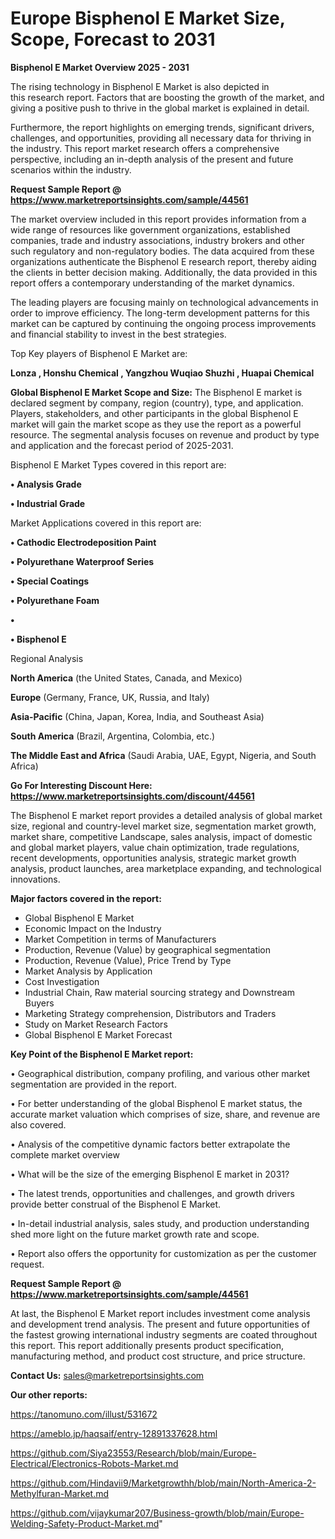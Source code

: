 # Europe Bisphenol E Market Size, Scope, Forecast to 2031

<Strong> Bisphenol E Market Overview 2025 - 2031</strong>

The rising technology in Bisphenol E Market is also depicted in this research report. Factors that are boosting the growth of the market, and giving a positive push to thrive in the global market is explained in detail.

Furthermore, the report highlights on emerging trends, significant drivers, challenges, and opportunities, providing all necessary data for thriving in the industry. This report market research offers a comprehensive perspective, including an in-depth analysis of the present and future scenarios within the industry.

<strong>Request Sample Report @ <a href=https://www.marketreportsinsights.com/sample/44561>https://www.marketreportsinsights.com/sample/44561</a></strong>

The market overview included in this report provides information from a wide range of resources like government organizations, established companies, trade and industry associations, industry brokers and other such regulatory and non-regulatory bodies. The data acquired from these organizations authenticate the Bisphenol E research report, thereby aiding the clients in better decision making. Additionally, the data provided in this report offers a contemporary understanding of the market dynamics.

The leading players are focusing mainly on technological advancements in order to improve efficiency. The long-term development patterns for this market can be captured by continuing the ongoing process improvements and financial stability to invest in the best strategies.

Top Key players of Bisphenol E Market are:

<strong>Lonza , Honshu Chemical , Yangzhou Wuqiao Shuzhi , Huapai Chemical </strong>

<strong><b>Global Bisphenol E Market Scope and Size:</b></strong>
The Bisphenol E market is declared segment by company, region (country), type, and application. Players, stakeholders, and other participants in the global Bisphenol E market will gain the market scope as they use the report as a powerful resource. The segmental analysis focuses on revenue and product by type and application and the forecast period of 2025-2031.

Bisphenol E Market Types covered in this report are:

<strong>•  Analysis Grade 

•  Industrial Grade</strong>

Market Applications covered in this report are:

<strong>•  Cathodic Electrodeposition Paint 

•  Polyurethane Waterproof Series 

•  Special Coatings 

•  Polyurethane Foam

•  

•  Bisphenol E</strong> 

Regional Analysis

<strong>North America</strong> (the United States, Canada, and Mexico)

<strong>Europe</strong> (Germany, France, UK, Russia, and Italy)

<strong>Asia-Pacific</strong> (China, Japan, Korea, India, and Southeast Asia)

<strong>South America</strong> (Brazil, Argentina, Colombia, etc.)

<strong>The Middle East and Africa</strong> (Saudi Arabia, UAE, Egypt, Nigeria, and South Africa)

<strong>Go For Interesting Discount Here: <a href=https://www.marketreportsinsights.com/discount/44561>https://www.marketreportsinsights.com/discount/44561</a></strong>

The Bisphenol E market report provides a detailed analysis of global market size, regional and country-level market size, segmentation market growth, market share, competitive Landscape, sales analysis, impact of domestic and global market players, value chain optimization, trade regulations, recent developments, opportunities analysis, strategic market growth analysis, product launches, area marketplace expanding, and technological innovations.

<strong><b>Major factors covered in the report:</b></strong>
<ul>
  <li>Global Bisphenol E Market </li>
  <li>Economic Impact on the Industry</li>
  <li>Market Competition in terms of Manufacturers</li>
  <li>Production, Revenue (Value) by geographical segmentation</li>
  <li>Production, Revenue (Value), Price Trend by Type</li>
  <li>Market Analysis by Application</li>
  <li>Cost Investigation</li>
  <li>Industrial Chain, Raw material sourcing strategy and Downstream Buyers</li>
  <li>Marketing Strategy comprehension, Distributors and Traders</li>
  <li>Study on Market Research Factors</li>
  <li>Global Bisphenol E Market Forecast</li>
</ul>

<strong><b>Key Point of the Bisphenol E Market report:</b></strong>

• Geographical distribution, company profiling, and various other market segmentation are provided in the report.

• For better understanding of the global Bisphenol E market status, the accurate market valuation which comprises of size, share, and revenue are also covered.

• Analysis of the competitive dynamic factors better extrapolate the complete market overview

• What will be the size of the emerging Bisphenol E market in 2031?

• The latest trends, opportunities and challenges, and growth drivers provide better construal of the Bisphenol E Market.

• In-detail industrial analysis, sales study, and production understanding shed more light on the future market growth rate and scope.

• Report also offers the opportunity for customization as per the customer request.

<strong>Request Sample Report @ <a href=https://www.marketreportsinsights.com/sample/44561>https://www.marketreportsinsights.com/sample/44561</a></strong>

At last, the Bisphenol E Market report includes investment come analysis and development trend analysis. The present and future opportunities of the fastest growing international industry segments are coated throughout this report. This report additionally presents product specification, manufacturing method, and product cost structure, and price structure.

<strong>Contact Us:</strong>
sales@marketreportsinsights.com

<strong>Our other reports:</strong>

<a href=https://tanomuno.com/illust/531672>https://tanomuno.com/illust/531672</a>

<a href=https://ameblo.jp/haqsaif/entry-12891337628.html>https://ameblo.jp/haqsaif/entry-12891337628.html</a>

<a href=https://github.com/Siya23553/Research/blob/main/Europe-Electrical/Electronics-Robots-Market.md>https://github.com/Siya23553/Research/blob/main/Europe-Electrical/Electronics-Robots-Market.md</a>

<a href=https://github.com/Hindavii9/Marketgrowthh/blob/main/North-America-2-Methylfuran-Market.md>https://github.com/Hindavii9/Marketgrowthh/blob/main/North-America-2-Methylfuran-Market.md</a>

<a href=https://github.com/vijaykumar207/Business-growth/blob/main/Europe-Welding-Safety-Product-Market.md>https://github.com/vijaykumar207/Business-growth/blob/main/Europe-Welding-Safety-Product-Market.md</a>"
